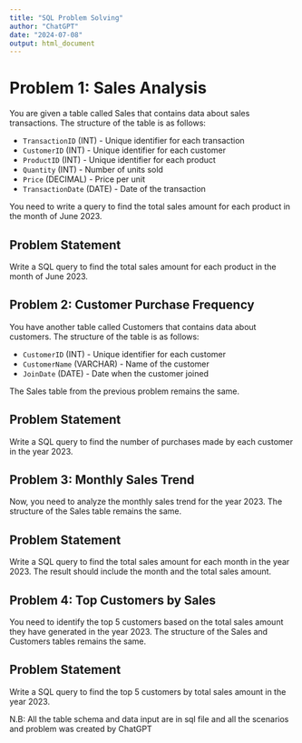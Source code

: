 ```yaml
---
title: "SQL Problem Solving"
author: "ChatGPT"
date: "2024-07-08"
output: html_document
---
```


# Problem 1: Sales Analysis

You are given a table called Sales that contains data about sales transactions. The structure of the table is as follows:

- `TransactionID` (INT) - Unique identifier for each transaction
- `CustomerID` (INT) - Unique identifier for each customer
- `ProductID` (INT) - Unique identifier for each product
- `Quantity` (INT) - Number of units sold
- `Price` (DECIMAL) - Price per unit
- `TransactionDate` (DATE) - Date of the transaction

You need to write a query to find the total sales amount for each product in the month of June 2023.

## Problem Statement
Write a SQL query to find the total sales amount for each product in the month of June 2023.

## Problem 2: Customer Purchase Frequency

You have another table called Customers that contains data about customers. The structure of the table is as follows:

- `CustomerID` (INT) - Unique identifier for each customer
- `CustomerName` (VARCHAR) - Name of the customer
- `JoinDate` (DATE) - Date when the customer joined

The Sales table from the previous problem remains the same.

## Problem Statement

Write a SQL query to find the number of purchases made by each customer in the year 2023.

## Problem 3: Monthly Sales Trend

Now, you need to analyze the monthly sales trend for the year 2023. The structure of the Sales table remains the same.

## Problem Statement

Write a SQL query to find the total sales amount for each month in the year 2023. The result should include the month and the total sales amount.

## Problem 4: Top Customers by Sales

You need to identify the top 5 customers based on the total sales amount they have generated in the year 2023. The structure of the Sales and Customers tables remains the same.

## Problem Statement

Write a SQL query to find the top 5 customers by total sales amount in the year 2023.

N.B: All the table schema and data input are in sql file and all the scenarios and problem was created by ChatGPT


